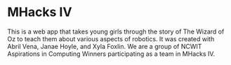 MHacks IV
=========

This is a web app that takes young girls through the story of The Wizard of Oz to teach them about various aspects of robotics. It was created with Abril Vena, Janae Hoyle, and Xyla Foxlin. We are a group of NCWIT Aspirations in Computing Winners participating as a team in MHacks IV.